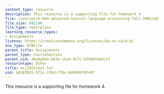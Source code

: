 ```yaml
---
content_type: resource
description: This resource is a supporting file for homework 4.
file: /courses/6-864-advanced-natural-language-processing-fall-2005/b8387031571c1f6df7bc8d495bf9f40f_wsj1921test.txt
file_size: 682196
file_type: text/plain
learning_resource_types:
- Assignments
license: https://creativecommons.org/licenses/by-nc-sa/4.0/
ocw_type: OCWFile
parent_title: Assignments
parent_type: CourseSection
parent_uid: 48a8a6b4-bb3a-c5c6-9c7c-63540f644c1f
resourcetype: Other
title: wsj1921test.txt
uid: b8387031-571c-1f6d-f7bc-8d495bf9f40f
---
```

This resource is a supporting file for homework 4.
